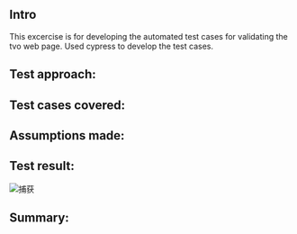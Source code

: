 ## Intro
This excercise is for developing the automated test cases for validating the tvo web page. Used cypress to develop the test cases. 
## Test approach:
## Test cases covered:
## Assumptions made:
## Test result:
![捕获](https://github.com/tiaaanlin/tvo_automation_test/assets/55038220/1d32ae12-78eb-45fe-a9da-85e543df58ba)
## Summary:
